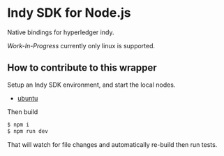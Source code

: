 # Indy SDK for Node.js

Native bindings for hyperledger indy.

*Work-In-Progress* currently only linux is supported.

## How to contribute to this wrapper

Setup an Indy SDK environment, and start the local nodes.
 * [ubuntu](https://github.com/hyperledger/indy-sdk/blob/master/doc/ubuntu-build.md)

Then build
```sh
$ npm i
$ npm run dev
```

That will watch for file changes and automatically re-build then run tests.
